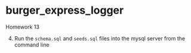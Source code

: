 # burger_express_logger
Homework 13


4. Run the `schema.sql` and `seeds.sql` files into the mysql server from the command line